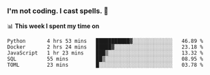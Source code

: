 ### I'm not coding. I cast spells. 🎩

📊 **This week I spent my time on**
<!--START_SECTION:waka-->
```text
Python       4 hrs 53 mins   ███████████▓░░░░░░░░░░░░░   46.89 % 
Docker       2 hrs 24 mins   █████▓░░░░░░░░░░░░░░░░░░░   23.18 % 
JavaScript   1 hr 23 mins    ███▒░░░░░░░░░░░░░░░░░░░░░   13.32 % 
SQL          55 mins         ██▒░░░░░░░░░░░░░░░░░░░░░░   08.95 % 
TOML         23 mins         █░░░░░░░░░░░░░░░░░░░░░░░░   03.78 % 
```
<!--END_SECTION:waka-->
